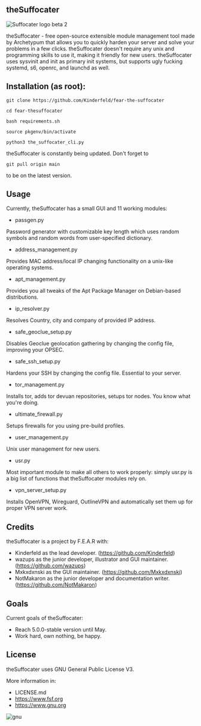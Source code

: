 ## theSuffocater  
![Suffocater logo beta 2](https://github.com/user-attachments/assets/51422160-c33c-4515-b628-dbabb2c877ce)

theSuffocater - free open-source extensible module management tool made by
Archetypum that allows you to quickly harden your server and solve your problems
in a few clicks. theSuffocater doesn't require any unix and programming skills
to use it, making it friendly for new users. 
theSuffocater uses sysvinit and init as primary init systems,
but supports ugly fucking systemd, s6, openrc, and launchd as well. 

## Installation (as root):

```
git clone https://github.com/Kinderfeld/fear-the-suffocater
```

```
cd fear-thesuffocater
```

```
bash requirements.sh
```

```
source pkgenv/bin/activate
```

```
python3 the_suffocater_cli.py
```

theSuffocater is constantly being updated.
Don't forget to

```
git pull origin main
```

to be on the latest version. 

## Usage

Currently, theSuffocater has a small GUI and 11 working modules:

 - passgen.py

Password generator with customizable key length which uses random symbols and random words from user-specified dictionary.
 - address_management.py

Provides MAC address/local IP changing functionality on a unix-like operating systems. 
 - apt_management.py

Provides you all tweaks of the Apt Package Manager on Debian-based
distributions.
 - ip_resolver.py

Resolves Country, city and company of provided IP address.
 - safe_geoclue_setup.py

Disables Geoclue geolocation gathering by changing the config file, improving your OPSEC.
 - safe_ssh_setup.py

Hardens your SSH by changing the config file. Essential to your server.
 - tor_management.py

Installs tor, adds tor devuan repositories, setups tor nodes. You know what you're doing.
 - ultimate_firewall.py

Setups firewalls for you using pre-build profiles.
 - user_management.py

Unix user management for new users.
 - usr.py

Most important module to make all others to work properly: simply usr.py is a big list of functions that theSuffocater modules rely on.
 - vpn_server_setup.py

Installs OpenVPN, Wireguard, OutlineVPN and automatically set them up for proper VPN server work.

## Credits

theSuffocater is a project by F.E.A.R with:
 - Kinderfeld as the lead developer.
(https://github.com/Kinderfeld)
 - wazups as the junior developer, illustrator and GUI maintainer.
(https://github.com/wazups)
 - Mxkxdxnski as the GUI maintainer.
(https://github.com/Mxkxdxnski)
 - NotMakaron as the junior developer and documentation writer.
(https://github.com/NotMakaron)

## Goals

Current goals of theSuffocater:
- Reach 5.0.0-stable version until May.
- Work hard, own nothing, be happy.

## License

theSuffocater uses GNU General Public License V3. 

More information in:

- LICENSE.md
- https://www.fsf.org
- https://www.gnu.org

![gnu](https://github.com/user-attachments/assets/66935a97-374f-4dbc-9f1c-428070fda139)
